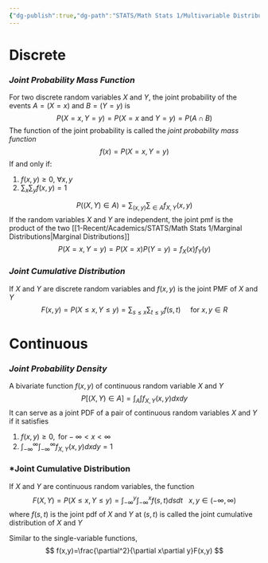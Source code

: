 ```yaml
---
{"dg-publish":true,"dg-path":"STATS/Math Stats 1/Multivariable Distributions.md","permalink":"/stats/math-stats-1/multivariable-distributions/","created":"2024-10-10T16:16:21.439-04:00","updated":"2025-07-07T18:02:31.372-04:00"}
---
```


# Discrete

### *Joint Probability Mass Function* 
For two discrete random variables $X$ and $Y$, the joint probability of the events $A = (X=x)$ and $B=(Y=y)$ is
$$
P(X=x,Y=y)=P(X=x\text{ and }Y=y)=P(A\cap B)
$$
The function of the joint probability is called the *joint probability mass function*
$$
f(x)=P(X=x,Y=y)
$$
If and only if:
1. $f(x,y)\geq0, \ \forall x,y$
2. $\sum_{x}\sum_{y}f(x,y)=1$

$$
P((X,Y)\in A)=\sum_{(x,y)}\sum_{\in A}f_{X,Y}(x,y)
$$
If the random variables $X$ and $Y$ are independent, the joint pmf is the product of the two [[1-Recent/Academics/STATS/Math Stats 1/Marginal Distributions\|Marginal Distributions]]
$$
P(X=x,Y=y)=P(X=x)P(Y=y)=f_{X}(x)f_{Y}(y)
$$
### *Joint Cumulative Distribution* 
If $X$ and $Y$ are discrete random variables and $f(x,y)$ is the joint PMF of $X$ and $Y$
$$
F(x,y)=P(X\leq x,Y\leq y)=\sum_{s\leq x}\sum_{t\leq y}f(s,t)\ \ \ \ \text{ for }x,y\in R
$$

# Continuous

### *Joint Probability Density*
A bivariate function $f(x,y)$ of continuous random variable $X$ and $Y$
$$
P[(X,Y)\in A]=\int_{A}\int f_{X,Y}(x,y)dxdy
$$
It can serve as a joint PDF of a pair of continuous random variables $X$ and $Y$ if it satisfies
1. $f(x,y)\geq0, \text{ for} -\infty<x<\infty$
2. $\int_{-\infty}^\infty \int_{-\infty}^\infty f_{X,Y}(x,y)dxdy=1$

### *Joint Cumulative Distribution
If $X$ and $Y$ are continuous random variables, the function
$$
F(X,Y)=P(X\leq x,Y\leq y)=\int_{-\infty}^y\int_{-\infty}^xf(s,t)dsdt\ \ \ x,y \in (-\infty,\infty)
$$
where $f(s,t)$ is the joint pdf of $X$ and $Y$ at $(s,t)$ is called the joint cumulative distribution of $X$ and $Y$

Similar to the single-variable functions, 
$$
f(x,y)=\frac{\partial^2}{\partial x\partial y}F(x,y)
$$

